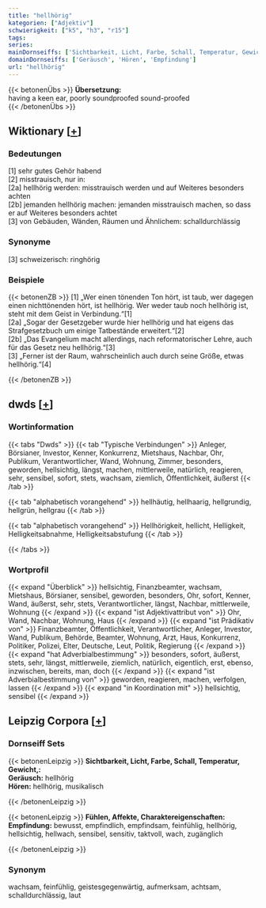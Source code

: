 ```yaml
---
title: "hellhörig"
kategorien: ["Adjektiv"]
schwierigkeit: ["k5", "h3", "r15"]
tags:
series:
mainDornseiffs: ['Sichtbarkeit, Licht, Farbe, Schall, Temperatur, Gewicht,', 'Fühlen, Affekte, Charaktereigenschaften']
domainDornseiffs: ['Geräusch', 'Hören', 'Empfindung']
url: "hellhörig"
---
```


{{< betonenÜbs >}}
**Übersetzung:**  
having a keen ear, poorly soundproofed sound-proofed  
{{< /betonenÜbs >}}

## Wiktionary [[+](https://de.wiktionary.org/wiki/hellhörig)]

### Bedeutungen
[1] sehr gutes Gehör habend  
[2] misstrauisch, nur in:  
[2a] hellhörig werden: misstrauisch werden und auf Weiteres besonders achten  
[2b] jemanden hellhörig machen: jemanden misstrauisch machen, so dass er auf Weiteres besonders achtet  
[3] von Gebäuden, Wänden, Räumen und Ähnlichem: schalldurchlässig  

### Synonyme
[3] schweizerisch: ringhörig  

### Beispiele
{{< betonenZB >}}
[1] „Wer einen tönenden Ton hört, ist taub, wer dagegen einen nichttönenden hört, ist hellhörig. Wer weder taub noch hellhörig ist, steht mit dem Geist in Verbindung.“[1]  
[2a] „Sogar der Gesetzgeber wurde hier hellhörig und hat eigens das Strafgesetzbuch um einige Tatbestände erweitert.“[2]  
[2b] „Das Evangelium macht allerdings, nach reformatorischer Lehre, auch für das Gesetz neu hellhörig.“[3]  
[3] „Ferner ist der Raum, wahrscheinlich auch durch seine Größe, etwas hellhörig.“[4]  

{{< /betonenZB >}}


## dwds [[+](https://www.dwds.de/wb/hellhörig)]

### Wortinformation
{{< tabs "Dwds" >}}
{{< tab "Typische Verbindungen" >}}
Anleger, Börsianer, Investor, Kenner, Konkurrenz, Mietshaus, Nachbar, Ohr, Publikum, Verantwortlicher, Wand, Wohnung, Zimmer, besonders, geworden, hellsichtig, längst, machen, mittlerweile, natürlich, reagieren, sehr, sensibel, sofort, stets, wachsam, ziemlich, Öffentlichkeit, äußerst
{{< /tab >}}

{{< tab "alphabetisch vorangehend" >}}
hellhäutig, hellhaarig, hellgrundig, hellgrün, hellgrau
{{< /tab >}}

{{< tab "alphabetisch vorangehend" >}}
Hellhörigkeit, hellicht, Helligkeit, Helligkeitsabnahme, Helligkeitsabstufung
{{< /tab >}}

{{< /tabs >}}

### Wortprofil
{{< expand "Überblick" >}} hellsichtig, Finanzbeamter, wachsam, Mietshaus, Börsianer, sensibel, geworden, besonders, Ohr, sofort, Kenner, Wand, äußerst, sehr, stets, Verantwortlicher, längst, Nachbar, mittlerweile, Wohnung {{< /expand >}}
{{< expand "ist Adjektivattribut von" >}} Ohr, Wand, Nachbar, Wohnung, Haus {{< /expand >}}
{{< expand "ist Prädikativ von" >}} Finanzbeamter, Öffentlichkeit, Verantwortlicher, Anleger, Investor, Wand, Publikum, Behörde, Beamter, Wohnung, Arzt, Haus, Konkurrenz, Politiker, Polizei, Elter, Deutsche, Leut, Politik, Regierung {{< /expand >}}
{{< expand "hat Adverbialbestimmung" >}} besonders, sofort, äußerst, stets, sehr, längst, mittlerweile, ziemlich, natürlich, eigentlich, erst, ebenso, inzwischen, bereits, man, doch {{< /expand >}}
{{< expand "ist Adverbialbestimmung von" >}} geworden, reagieren, machen, verfolgen, lassen {{< /expand >}}
{{< expand "in Koordination mit" >}} hellsichtig, sensibel {{< /expand >}}

## Leipzig Corpora [[+](https://corpora.uni-leipzig.de/en/res?word=hellhörig&corpusId=deu_newscrawl-public_2018)]

### Dornseiff Sets
{{< betonenLeipzig >}}
**Sichtbarkeit, Licht, Farbe, Schall, Temperatur, Gewicht,:**  
**Geräusch:** hellhörig  
**Hören:** hellhörig, musikalisch  

{{< /betonenLeipzig >}}


{{< betonenLeipzig >}}
**Fühlen, Affekte, Charaktereigenschaften:**  
**Empfindung:** bewusst, empfindlich, empfindsam, feinfühlig, hellhörig, hellsichtig, hellwach, sensibel, sensitiv, taktvoll, wach, zugänglich  

{{< /betonenLeipzig >}}

### Synonym
wachsam, feinfühlig, geistesgegenwärtig, aufmerksam, achtsam, schalldurchlässig, laut

